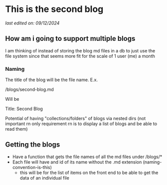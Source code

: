 # This is the second blog

*last edited on: 09/12/2024*

## How am i going to support multiple blogs

I am thinking of instead of storing the blog md files in a db to just use the file system since that seems more fit for the scale of 1 user (me) a month

### Naming

The title of the blog will be the file name. E.x.

/blogs/second-blog.md

Will be

Title: Second Blog

Potential of having "collections/folders" of blogs via nested dirs (not important rn only requirement rn is to display a list of blogs and be able to read them)

## Getting the blogs

- Have a function that gets the file names of all the md files under /blogs/* 
- Each file will have and id of its name without the .md extension (naming-convention-is-this)
    - this will be for the list of items on the front end to be able to get the data of an individual file
